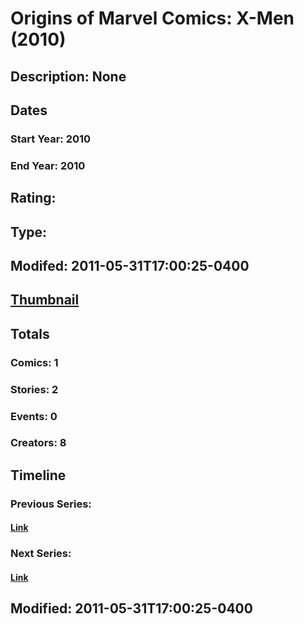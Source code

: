 # Origins of Marvel Comics: X-Men (2010)
## Description: None
## Dates
### Start Year: 2010
### End Year: 2010
## Rating: 
## Type: 
## Modifed: 2011-05-31T17:00:25-0400
## [Thumbnail](http://i.annihil.us/u/prod/marvel/i/mg/3/f0/4c128e68873a6.jpg)
## Totals
### Comics: 1
### Stories: 2
### Events: 0
### Creators: 8
## Timeline
### Previous Series: 
#### [Link]()
### Next Series: 
#### [Link]()
## Modified: 2011-05-31T17:00:25-0400